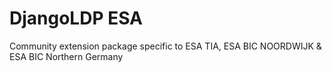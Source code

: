# DjangoLDP ESA

Community extension package specific to ESA TIA, ESA BIC NOORDWIJK & ESA BIC Northern Germany
